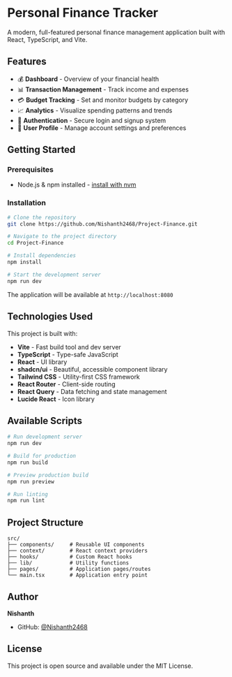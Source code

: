 # Personal Finance Tracker

A modern, full-featured personal finance management application built with React, TypeScript, and Vite.

## Features

- 💰 **Dashboard** - Overview of your financial health
- 📊 **Transaction Management** - Track income and expenses
- 💳 **Budget Tracking** - Set and monitor budgets by category
- 📈 **Analytics** - Visualize spending patterns and trends
- 🔐 **Authentication** - Secure login and signup system
- 👤 **User Profile** - Manage account settings and preferences

## Getting Started

### Prerequisites

- Node.js & npm installed - [install with nvm](https://github.com/nvm-sh/nvm#installing-and-updating)

### Installation

```sh
# Clone the repository
git clone https://github.com/Nishanth2468/Project-Finance.git

# Navigate to the project directory
cd Project-Finance

# Install dependencies
npm install

# Start the development server
npm run dev
```

The application will be available at `http://localhost:8080`


## Technologies Used

This project is built with:

- **Vite** - Fast build tool and dev server
- **TypeScript** - Type-safe JavaScript
- **React** - UI library
- **shadcn/ui** - Beautiful, accessible component library
- **Tailwind CSS** - Utility-first CSS framework
- **React Router** - Client-side routing
- **React Query** - Data fetching and state management
- **Lucide React** - Icon library

## Available Scripts

```sh
# Run development server
npm run dev

# Build for production
npm run build

# Preview production build
npm run preview

# Run linting
npm run lint
```

## Project Structure

```
src/
├── components/     # Reusable UI components
├── context/        # React context providers
├── hooks/          # Custom React hooks
├── lib/            # Utility functions
├── pages/          # Application pages/routes
└── main.tsx        # Application entry point
```

## Author

**Nishanth**
- GitHub: [@Nishanth2468](https://github.com/Nishanth2468)

## License

This project is open source and available under the MIT License.

